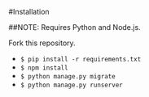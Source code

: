 #Installation

##NOTE: Requires Python and Node.js.

Fork this repository.
* `$ pip install -r requirements.txt`
* `$ npm install`
* `$ python manage.py migrate`
* `$ python manage.py runserver`